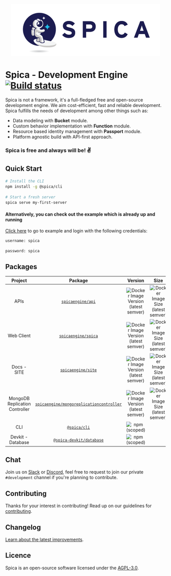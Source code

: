 <p align="center">
  <img src="/docs/site/src/assets/images/spica-dark.png">
</p>


# Spica - Development Engine [![Build status](https://badge.buildkite.com/231efc3a5086b0db36206b21f04ee665939ca9186505894312.svg)](https://buildkite.com/spica/default)

Spica is not a framework, it's a full-fledged free and open-source development engine. We aim cost-efficient, fast and reliable development. Spica fulfills the needs of development among other things such as:

* Data modeling with **Bucket** module.
* Custom behavior implementation with **Function** module.
* Resource based identity management with **Passport** module.
* Platform agnostic build with API-first approach.


### Spica is free and always will be! :v:

## Quick Start
```bash
# Install the CLI
npm install -g @spica/cli

# Start a fresh server
spica serve my-first-server
```


#### Alternatively, you can check out the example which is already up and running

[Click here](https://example.spicaengine.com/spica) to go to example and login with the following credentials:

```
username: spica

password: spica
```

## Packages

| Project | Package | Version | Size | Downloads |
|:------------------------------:|:---------------------------------------------------------------------------------:|:--------------------------------------------------------------------------------------------------------------:|:--------------------------------------------------------------------------------------------------------------------:|:------------------------------------------------------------------------------:|
| APIs | [`spicaengine/api`](https://hub.docker.com/r/spicaengine/api) | ![Docker Image Version (latest semver)](https://img.shields.io/docker/v/spicaengine/api?sort=semver) | ![Docker Image Size (latest semver)](https://img.shields.io/docker/image-size/spicaengine/api?sort=semver) | ![Docker Pulls](https://img.shields.io/docker/pulls/spicaengine/api) |
| Web Client | [`spicaengine/spica`](https://hub.docker.com/r/spicaengine/spica) | ![Docker Image Version (latest semver)](https://img.shields.io/docker/v/spicaengine/spica?sort=semver) | ![Docker Image Size (latest semver)](https://img.shields.io/docker/image-size/spicaengine/spica?sort=semver) | ![Docker Pulls](https://img.shields.io/docker/pulls/spicaengine/spica) |
| Docs - SITE | [`spicaengine/site`](https://hub.docker.com/r/spicaengine/site) | ![Docker Image Version (latest semver)](https://img.shields.io/docker/v/spicaengine/site?sort=semver) | ![Docker Image Size (latest semver)](https://img.shields.io/docker/image-size/spicaengine/site?sort=semver) | ![Docker Pulls](https://img.shields.io/docker/pulls/spicaengine/site) |
| MongoDB Replication Controller | [`spicaengine/mongoreplicationcontroller`](https://hub.docker.com/r/spicaengine/mongoreplicationcontroller) | ![Docker Image Version (latest semver)](https://img.shields.io/docker/v/spicaengine/mongoreplicationcontroller?sort=semver) | ![Docker Image Size (latest semver)](https://img.shields.io/docker/image-size/spicaengine/mongoreplicationcontroller?sort=semver) | ![Docker Pulls](https://img.shields.io/docker/pulls/spicaengine/mongoreplicationcontroller) |
| CLI | [`@spica/cli`](https://www.npmjs.com/package/@spica/cli) | ![npm (scoped)](https://img.shields.io/npm/v/@spica/cli?label=version) |  | ![npm](https://img.shields.io/npm/dm/@spica/cli) |
| Devkit - Database | [`@spica-devkit/database`](https://www.npmjs.com/package/@spica-devkit/database) | ![npm (scoped)](https://img.shields.io/npm/v/@spica-devkit/database?label=version) |  | ![npm](https://img.shields.io/npm/dm/@spica-devkit/database) |

## Chat
Join us on [Slack][slack] or [Discord][discord], feel free to request to join our private `#development` channel if you're planning to contribute. 

## Contributing

Thanks for your interest in contributing! Read up on our guidelines for [contributing](https://github.com/spica-engine/spica/blob/master/CONTRIBUTING.md).

## Changelog

[Learn about the latest improvements][changelog].

## Licence

Spica is an open-source software licensed under the [AGPL-3.0][licence].

[slack]: https://join.slack.com/t/spica-engine/shared_invite/enQtNzYzMDE3NjQ2MTkyLTA3MTg4ZTViZGI0MThiYzdhNTYxMTQxNjcwYzRjZTJhZDE4YWFhOGU5NmUzMGZiYjlmOWY2NDg5OTUxZjM2NDM
[discord]: https://discord.gg/HJTrRMH
[changelog]: https://github.com/spica-engine/spica/blob/master/CHANGELOG.md
[licence]: https://opensource.org/licenses/AGPL-3.0
